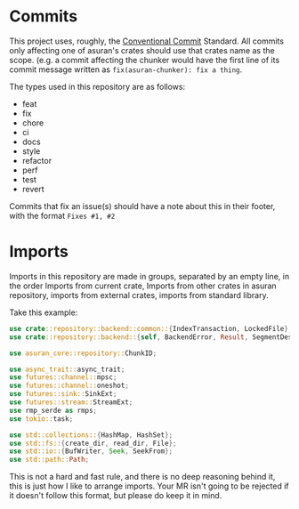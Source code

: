 Commits
=======

This project uses, roughly, the [Conventional Commit](https://www.conventionalcommits.org/en/v1.0.0/) Standard. All commits only affecting one of asuran's crates should use that crates name as the scope. (e.g. a commit affecting the chunker would have the first line of its commit message written as `fix(asuran-chunker): fix a thing`.

The types used in this repository are as follows:

-	feat
-	fix
-	chore
-	ci
-	docs
-	style
-	refactor
-	perf
-	test
-	revert

Commits that fix an issue(s) should have a note about this in their footer, with the format `Fixes
#1, #2`

Imports
=======

Imports in this repository are made in groups, separated by an empty line, in the order Imports from current crate, Imports from other crates in asuran repository, imports from external crates, imports from standard library.

Take this example:

```rust
use crate::repository::backend::common::{IndexTransaction, LockedFile};
use crate::repository::backend::{self, BackendError, Result, SegmentDescriptor};

use asuran_core::repository::ChunkID;

use async_trait::async_trait;
use futures::channel::mpsc;
use futures::channel::oneshot;
use futures::sink::SinkExt;
use futures::stream::StreamExt;
use rmp_serde as rmps;
use tokio::task;

use std::collections::{HashMap, HashSet};
use std::fs::{create_dir, read_dir, File};
use std::io::{BufWriter, Seek, SeekFrom};
use std::path::Path;
```

This is not a hard and fast rule, and there is no deep reasoning behind it, this is just how I like to arrange imports. Your MR isn't going to be rejected if it doesn't follow this format, but please do keep it in mind.
